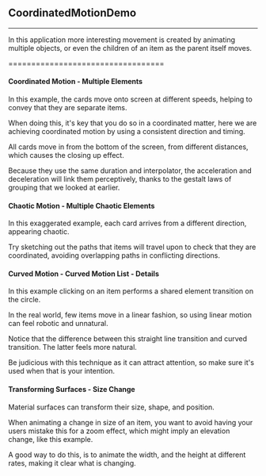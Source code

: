 ## CoordinatedMotionDemo
----------------------------------
In this application more interesting movement is created by animating multiple objects, or even the children of an item as the parent itself moves.

==================================

#### Coordinated Motion - Multiple Elements
In this example, the cards move onto screen at different speeds, helping to convey that
they are separate items.

When doing this, it's key that you do so in a coordinated matter, here we are achieving coordinated motion by using a consistent direction and timing.

All cards move in from the bottom of the screen, from different distances, which causes the closing up effect.

Because they use the same duration and interpolator, the acceleration and deceleration will link
them perceptively, thanks to the gestalt laws of grouping that we looked at earlier.

#### Chaotic Motion - Multiple Chaotic Elements
In this exaggerated example, each card arrives from a different direction, appearing chaotic.

Try sketching out the paths that items will travel upon to check that they are coordinated, avoiding overlapping paths in conflicting directions.

#### Curved Motion - Curved Motion List - Details
In this example clicking on an item performs a shared element transition on the circle.

In the real world, few items move in a linear fashion, so using linear motion can feel robotic and
unnatural.

Notice that the difference between this straight line transition and curved transition. The latter feels more natural.

Be judicious with this technique as it can attract attention, so make sure it's used when that is your intention.

#### Transforming Surfaces - Size Change
Material surfaces can transform their size, shape, and position.

When animating a change in size of an item, you want to avoid having your users mistake this for a zoom effect, which might imply an elevation change, like this example.

A good way to do this, is to animate the width, and the height at different rates, making it clear what is changing.
